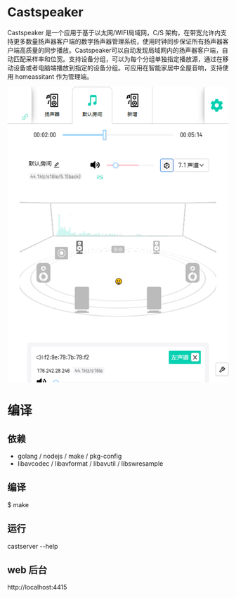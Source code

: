 # Castspeaker
Castspeaker 是一个应用于基于以太网/WIFI局域网，C/S 架构，在带宽允许内支持更多数量扬声器客户端的数字扬声器管理系统，使用时钟同步保证所有扬声器客户端高质量的同步播放。Castspeaker可以自动发现局域网内的扬声器客户端，自动匹配采样率和位宽。支持设备分组，可以为每个分组单独指定播放源，通过在移动设备或者电脑端播放到指定的设备分组。可应用在智能家居中全屋音响，支持使用 homeassitant 作为管理端。

![overview](https://raw.githubusercontent.com/zwcway/castserver-go/main/doc/web.png)

# 编译
## 依赖
- golang / nodejs / make / pkg-config
- libavcodec / libavformat / libavutil / libswresample

## 编译
$ make

## 运行
castserver --help

## web 后台
http://localhost:4415